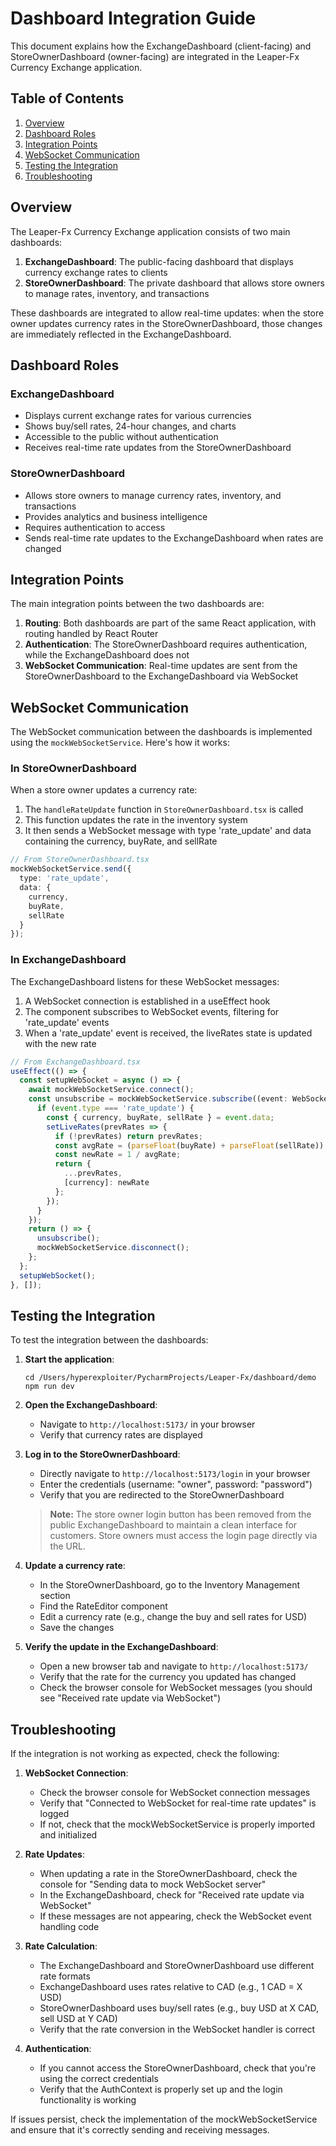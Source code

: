 # Dashboard Integration Guide

This document explains how the ExchangeDashboard (client-facing) and StoreOwnerDashboard (owner-facing) are integrated in the Leaper-Fx Currency Exchange application.

## Table of Contents

1. [Overview](#overview)
2. [Dashboard Roles](#dashboard-roles)
3. [Integration Points](#integration-points)
4. [WebSocket Communication](#websocket-communication)
5. [Testing the Integration](#testing-the-integration)
6. [Troubleshooting](#troubleshooting)

## Overview

The Leaper-Fx Currency Exchange application consists of two main dashboards:

1. **ExchangeDashboard**: The public-facing dashboard that displays currency exchange rates to clients
2. **StoreOwnerDashboard**: The private dashboard that allows store owners to manage rates, inventory, and transactions

These dashboards are integrated to allow real-time updates: when the store owner updates currency rates in the StoreOwnerDashboard, those changes are immediately reflected in the ExchangeDashboard.

## Dashboard Roles

### ExchangeDashboard

- Displays current exchange rates for various currencies
- Shows buy/sell rates, 24-hour changes, and charts
- Accessible to the public without authentication
- Receives real-time rate updates from the StoreOwnerDashboard

### StoreOwnerDashboard

- Allows store owners to manage currency rates, inventory, and transactions
- Provides analytics and business intelligence
- Requires authentication to access
- Sends real-time rate updates to the ExchangeDashboard when rates are changed

## Integration Points

The main integration points between the two dashboards are:

1. **Routing**: Both dashboards are part of the same React application, with routing handled by React Router
2. **Authentication**: The StoreOwnerDashboard requires authentication, while the ExchangeDashboard does not
3. **WebSocket Communication**: Real-time updates are sent from the StoreOwnerDashboard to the ExchangeDashboard via WebSocket

## WebSocket Communication

The WebSocket communication between the dashboards is implemented using the `mockWebSocketService`. Here's how it works:

### In StoreOwnerDashboard

When a store owner updates a currency rate:

1. The `handleRateUpdate` function in `StoreOwnerDashboard.tsx` is called
2. This function updates the rate in the inventory system
3. It then sends a WebSocket message with type 'rate_update' and data containing the currency, buyRate, and sellRate

```typescript
// From StoreOwnerDashboard.tsx
mockWebSocketService.send({
  type: 'rate_update',
  data: {
    currency,
    buyRate,
    sellRate
  }
});
```

### In ExchangeDashboard

The ExchangeDashboard listens for these WebSocket messages:

1. A WebSocket connection is established in a useEffect hook
2. The component subscribes to WebSocket events, filtering for 'rate_update' events
3. When a 'rate_update' event is received, the liveRates state is updated with the new rate

```typescript
// From ExchangeDashboard.tsx
useEffect(() => {
  const setupWebSocket = async () => {
    await mockWebSocketService.connect();
    const unsubscribe = mockWebSocketService.subscribe((event: WebSocketEvent) => {
      if (event.type === 'rate_update') {
        const { currency, buyRate, sellRate } = event.data;
        setLiveRates(prevRates => {
          if (!prevRates) return prevRates;
          const avgRate = (parseFloat(buyRate) + parseFloat(sellRate)) / 2;
          const newRate = 1 / avgRate;
          return {
            ...prevRates,
            [currency]: newRate
          };
        });
      }
    });
    return () => {
      unsubscribe();
      mockWebSocketService.disconnect();
    };
  };
  setupWebSocket();
}, []);
```

## Testing the Integration

To test the integration between the dashboards:

1. **Start the application**:
   ```
   cd /Users/hyperexploiter/PycharmProjects/Leaper-Fx/dashboard/demo
   npm run dev
   ```

2. **Open the ExchangeDashboard**:
   - Navigate to `http://localhost:5173/` in your browser
   - Verify that currency rates are displayed

3. **Log in to the StoreOwnerDashboard**:
   - Directly navigate to `http://localhost:5173/login` in your browser
   - Enter the credentials (username: "owner", password: "password")
   - Verify that you are redirected to the StoreOwnerDashboard

   > **Note:** The store owner login button has been removed from the public ExchangeDashboard to maintain a clean interface for customers. Store owners must access the login page directly via the URL.

4. **Update a currency rate**:
   - In the StoreOwnerDashboard, go to the Inventory Management section
   - Find the RateEditor component
   - Edit a currency rate (e.g., change the buy and sell rates for USD)
   - Save the changes

5. **Verify the update in the ExchangeDashboard**:
   - Open a new browser tab and navigate to `http://localhost:5173/`
   - Verify that the rate for the currency you updated has changed
   - Check the browser console for WebSocket messages (you should see "Received rate update via WebSocket")

## Troubleshooting

If the integration is not working as expected, check the following:

1. **WebSocket Connection**:
   - Check the browser console for WebSocket connection messages
   - Verify that "Connected to WebSocket for real-time rate updates" is logged
   - If not, check that the mockWebSocketService is properly imported and initialized

2. **Rate Updates**:
   - When updating a rate in the StoreOwnerDashboard, check the console for "Sending data to mock WebSocket server"
   - In the ExchangeDashboard, check for "Received rate update via WebSocket"
   - If these messages are not appearing, check the WebSocket event handling code

3. **Rate Calculation**:
   - The ExchangeDashboard and StoreOwnerDashboard use different rate formats
   - ExchangeDashboard uses rates relative to CAD (e.g., 1 CAD = X USD)
   - StoreOwnerDashboard uses buy/sell rates (e.g., buy USD at X CAD, sell USD at Y CAD)
   - Verify that the rate conversion in the WebSocket handler is correct

4. **Authentication**:
   - If you cannot access the StoreOwnerDashboard, check that you're using the correct credentials
   - Verify that the AuthContext is properly set up and the login functionality is working

If issues persist, check the implementation of the mockWebSocketService and ensure that it's correctly sending and receiving messages.